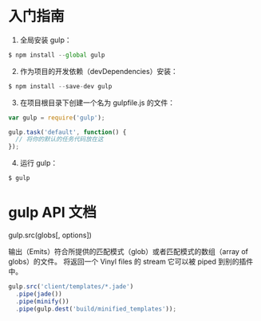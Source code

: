 # 入门指南
1. 全局安装 gulp：
```javascript
$ npm install --global gulp
```

2. 作为项目的开发依赖（devDependencies）安装：
```javascript
$ npm install --save-dev gulp
```

3. 在项目根目录下创建一个名为 gulpfile.js 的文件：
```javascript
var gulp = require('gulp');

gulp.task('default', function() {
  // 将你的默认的任务代码放在这
});
```

4. 运行 gulp：
```javascript
$ gulp
```

# gulp API 文档
gulp.src(globs[, options])

输出（Emits）符合所提供的匹配模式（glob）或者匹配模式的数组（array of globs）的文件。 将返回一个 Vinyl files 的 stream 它可以被 piped 到别的插件中。


```javascript
gulp.src('client/templates/*.jade')
  .pipe(jade())
  .pipe(minify())
  .pipe(gulp.dest('build/minified_templates'));
```
